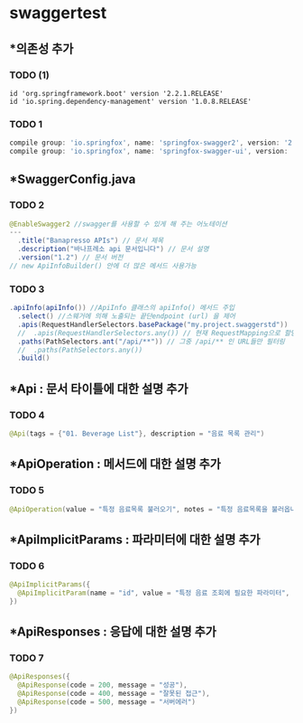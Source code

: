 # swaggertest
## *의존성 추가

### TODO (1)

```
id 'org.springframework.boot' version '2.2.1.RELEASE'
id 'io.spring.dependency-management' version '1.0.8.RELEASE'
```

### TODO 1

```gradle
compile group: 'io.springfox', name: 'springfox-swagger2', version: '2.9.2'
compile group: 'io.springfox', name: 'springfox-swagger-ui', version: '2.9.2'
```

## *SwaggerConfig.java

### TODO 2

```java
@EnableSwagger2 //swagger를 사용할 수 있게 해 주는 어노테이션
---
  .title("Banapresso APIs") // 문서 제목
  .description("바나프레소 api 문서입니다") // 문서 설명
  .version("1.2") // 문서 버전
// new ApiInfoBuilder() 안에 더 많은 메서드 사용가능
```

### TODO 3

```java
.apiInfo(apiInfo()) //ApiInfo 클래스의 apiInfo() 메서드 주입
  .select() //스웨거에 의해 노출되는 끝단endpoint (url) 을 제어
  .apis(RequestHandlerSelectors.basePackage("my.project.swaggerstd"))
  //  .apis(RequestHandlerSelectors.any()) // 현재 RequestMapping으로 할당된 모든 URL 리스트를 추출
  .paths(PathSelectors.ant("/api/**")) // 그중 /api/** 인 URL들만 필터링
  //  .paths(PathSelectors.any())
  .build()
```

## *Api : 문서 타이틀에 대한 설명 추가

### TODO 4

```java
@Api(tags = {"01. Beverage List"}, description = "음료 목록 관리")
```

## *ApiOperation : 메서드에 대한 설명 추가

### TODO 5

```java
@ApiOperation(value = "특정 음료목록 불러오기", notes = "특정 음료목록을 불러옵니다")
```

## *ApiImplicitParams : 파라미터에 대한 설명 추가

### TODO 6

```java
@ApiImplicitParams({
  @ApiImplicitParam(name = "id", value = "특정 음료 조회에 필요한 파라미터", required = true, dataType = "String", paramType = "path", defaultValue = "1001"),
})
```

## *ApiResponses : 응답에 대한 설명 추가

### TODO 7

```java
@ApiResponses({
  @ApiResponse(code = 200, message = "성공"),
  @ApiResponse(code = 400, message = "잘못된 접근"),
  @ApiResponse(code = 500, message = "서버에러")
})
```
